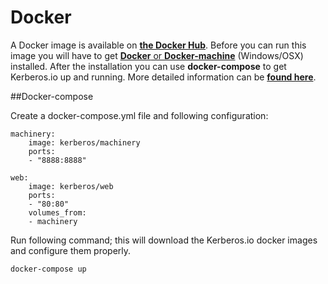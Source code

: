 # Docker

A Docker image is available on [**the Docker Hub**](https://hub.docker.com/u/kerberos/). Before you can run this image you will have to get [**Docker** or **Docker-machine**](https://docker.com) (Windows/OSX) installed. After the installation you can use **docker-compose** to get Kerberos.io up and running. More detailed information can be [**found here**](https://blog.cedric.ws/kerberosio-available-on-docker).

##Docker-compose

Create a docker-compose.yml file and following configuration:

    machinery:
        image: kerberos/machinery
        ports:
        - "8888:8888"

    web:
        image: kerberos/web
        ports:
        - "80:80"
        volumes_from:
        - machinery

Run following command; this will download the Kerberos.io docker images and configure them properly.

    docker-compose up